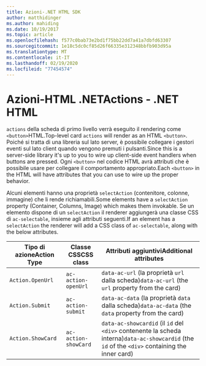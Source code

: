 ```yaml
---
title: Azioni-.NET HTML SDK
author: matthidinger
ms.author: mahiding
ms.date: 10/19/2017
ms.topic: article
ms.openlocfilehash: f577c0bab73e2bd1f75bb22dd7a41a7dbfd63307
ms.sourcegitcommit: 1e18c5dc0cf85d26f66335e312348bbfb903d95a
ms.translationtype: MT
ms.contentlocale: it-IT
ms.lasthandoff: 02/19/2020
ms.locfileid: "77454574"
---
```

# <a name="actions---net-html"></a><span data-ttu-id="fdfa2-102">Azioni-HTML .NET</span><span class="sxs-lookup"><span data-stu-id="fdfa2-102">Actions - .NET HTML</span></span>

<span data-ttu-id="fdfa2-103">`actions` della scheda di primo livello verrà eseguito il rendering come `<button>`HTML.</span><span class="sxs-lookup"><span data-stu-id="fdfa2-103">Top-level card `actions` will render as an HTML `<button>`.</span></span> <span data-ttu-id="fdfa2-104">Poiché si tratta di una libreria sul lato server, è possibile collegare i gestori eventi sul lato client quando vengono premuti i pulsanti.</span><span class="sxs-lookup"><span data-stu-id="fdfa2-104">Since this is a server-side library it's up to you to wire up client-side event handlers when buttons are pressed.</span></span> <span data-ttu-id="fdfa2-105">Ogni `<button>` nel codice HTML avrà attributi che è possibile usare per collegare il comportamento appropriato.</span><span class="sxs-lookup"><span data-stu-id="fdfa2-105">Each `<button>` in the HTML will have attributes that you can use to wire up the proper behavior.</span></span>

<span data-ttu-id="fdfa2-106">Alcuni elementi hanno una proprietà `selectAction` (contenitore, colonne, immagine) che li rende richiamabili.</span><span class="sxs-lookup"><span data-stu-id="fdfa2-106">Some elements have a `selectAction` property (Container, Columns, Image) which makes them invokable.</span></span> <span data-ttu-id="fdfa2-107">Se un elemento dispone di un `selectAction` il renderer aggiungerà una classe CSS di `ac-selectable`, insieme agli attributi seguenti.</span><span class="sxs-lookup"><span data-stu-id="fdfa2-107">If an element has a `selectAction` the renderer will add a CSS class of `ac-selectable`, along with the below attributes.</span></span>

<span data-ttu-id="fdfa2-108">Tipo di azione</span><span class="sxs-lookup"><span data-stu-id="fdfa2-108">Action Type</span></span> | <span data-ttu-id="fdfa2-109">Classe CSS</span><span class="sxs-lookup"><span data-stu-id="fdfa2-109">CSS class</span></span> | <span data-ttu-id="fdfa2-110">Attributi aggiuntivi</span><span class="sxs-lookup"><span data-stu-id="fdfa2-110">Additional attributes</span></span>
---|---|---
`Action.OpenUrl` | `ac-action-openUrl` | <span data-ttu-id="fdfa2-111">`data-ac-url` (la proprietà `url` dalla scheda)</span><span class="sxs-lookup"><span data-stu-id="fdfa2-111">`data-ac-url` (the `url` property from the card)</span></span>
`Action.Submit` | `ac-action-submit` | <span data-ttu-id="fdfa2-112">`data-ac-data` (la proprietà `data` dalla scheda)</span><span class="sxs-lookup"><span data-stu-id="fdfa2-112">`data-ac-data` (the `data` property from the card)</span></span>
`Action.ShowCard` | `ac-action-showCard` | <span data-ttu-id="fdfa2-113">`data-ac-showcardid` (il `id` del `<div>` contenente la scheda interna)</span><span class="sxs-lookup"><span data-stu-id="fdfa2-113">`data-ac-showcardid` (the `id` of the `<div>` containing the inner card)</span></span>